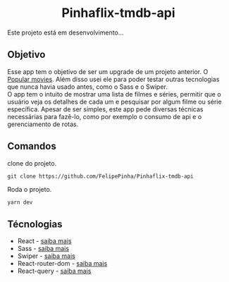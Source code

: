 <h1 align='center'> Pinhaflix-tmdb-api</h1>

Este projeto está em desenvolvimento...

## Objetivo

Esse app tem o objetivo de ser um upgrade de um projeto anterior. O [Popular movies](https://github.com/FelipePinha/PopularMovies). Além disso usei ele para poder testar
outras tecnologias que nunca havia usado antes, como o Sass e o Swiper. <br>
O app tem o intuito de mostrar uma lista de filmes e séries, permitir que o usuário veja os detalhes de cada um e pesquisar por algum filme ou série específica. Apesar de
ser simples, este app pede diversas técnicas necessárias para fazê-lo, como por exemplo o consumo de api e o gerenciamento de rotas.

## Comandos

clone do projeto.
```
git clone https://github.com/FelipePinha/Pinhaflix-tmdb-api
```

Roda o projeto.
```bash
yarn dev
```

## Técnologias

* React - [saiba mais](https://pt-br.reactjs.org/docs/getting-started.html)
* Sass - [saiba mais](https://sass-lang.com/documentation/)
* Swiper - [saiba mais](https://swiperjs.com/get-started)
* React-router-dom - [saiba mais](https://reactrouter.com/en/main)
* React-query - [saiba mais](https://react-query-v3.tanstack.com/overview)
